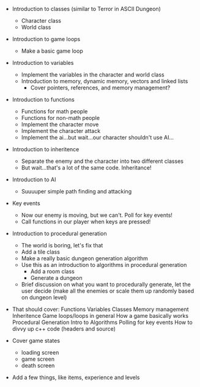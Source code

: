  * Introduction to classes (similar to Terror in ASCII Dungeon)
    * Character class
    * World class
 * Introduction to game loops
     * Make a basic game loop
 * Introduction to variables
     * Implement the variables in the character and world class
     * Introduction to memory, dynamic memory, vectors and linked lists
         * Cover pointers, references, and memory management?
 * Introduction to functions
     * Functions for math people
     * Functions for non-math people
     * Implement the character move
     * Implement the character attack
     * Implement the ai...but wait...our character shouldn't use AI... 
 * Introduction to inheritence
     * Separate the enemy and the character into two different classes
     * But wait...that's a lot of the same code.  Inheritance!
 * Introduction to AI
     * Suuuuper simple path finding and attacking
 * Key events
     * Now our enemy is moving, but we can't.  Poll for key events!
     * Call functions in our player when keys are pressed!
 * Introduction to procedural generation
     * The world is boring, let's fix that
     * Add a tile class
     * Make a really basic dungeon generation algorithm
     * Use this as an introduction to algorithms in procedural generation
         * Add a room class
         * Generate a dungeon
     * Brief discussion on what you want to procedurally generate, let the user
       decide (make all the enemies or scale them up randomly based on dungeon level)

 * That should cover:
      Functions
      Variables
      Classes
      Memory management
      Inheritence
      Game loops/loops in general
      How a game basically works
      Procedural Generation
      Intro to Algorithms
      Polling for key events
      How to divvy up c++ code (headers and source)

 * Cover game states
     * loading screen
     * game screen
     * death screen

 * Add a few things, like items, experience and levels
